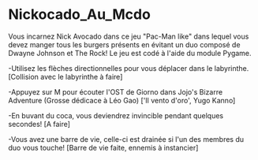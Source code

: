 # Nickocado_Au_Mcdo
Vous incarnez Nick Avocado dans ce jeu "Pac-Man like" dans lequel vous devez manger tous les burgers présents en évitant un duo composé de Dwayne Johnson et The Rock! 
Le jeu est codé à l'aide du module Pygame.

-Utilisez les flèches directionnelles pour vous déplacer dans le labyrinthe. [Collision avec le labyrinthe à faire]

-Appuyez sur M pour écouter l'OST de Giorno dans Jojo's Bizarre Adventure (Grosse dédicace à Léo Gao) ['Il vento d'oro', Yugo Kanno]

-En buvant du coca, vous deviendrez invincible pendant quelques secondes! [A faire]

-Vous avez une barre de vie, celle-ci est drainée si l'un des membres du duo vous touche! [Barre de vie faite, ennemis à instancier]

